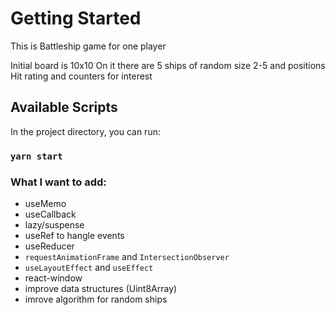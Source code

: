 # Getting Started

This is Battleship game for one player

Initial board is 10x10
On it there are 5 ships of random size 2-5 and positions
Hit rating and counters for interest

## Available Scripts

In the project directory, you can run:

### `yarn start`

### What I want to add:

- useMemo
- useCallback
- lazy/suspense
- useRef to hangle events
- useReducer
- `requestAnimationFrame` and `IntersectionObserver`
- `useLayoutEffect` and `useEffect`
- react-window
- improve data structures (Uint8Array)
- imrove algorithm for random ships
